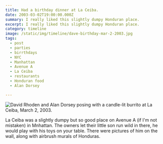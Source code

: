 ```yaml
---
title: Had a birthday dinner at La Ceiba.
date: 2003-03-02T19:00:00.000Z
summary: I really liked this slightly dumpy Honduran place.
excerpt: I really liked this slightly dumpy Honduran place.
category: timeline
image: /static/img/timeline/dave-birthday-mar-2-2003.jpg
tags:
  - post
  - parties
  - birrthdays
  - NYC
  - Manhattan
  - Avenue A
  - La Ceiba
  - restaurants
  - Honduran food
  - Alan Dorsey

---
```


![David Rhoden and Alan Dorsey posing with a candle-lit burrito at La Ceiba, March 2, 2003.](/static/img/timeline/dave-birthday-mar-2-2003.jpg )

La Ceiba was a slightly dumpy but so good place on Avenue A (if I'm not mistaken) in Mnhattan. The owners let their little son run wild in there, he would play with his toys on your table. There were pictures of him on the wall, along with airbrush murals of Honduras.